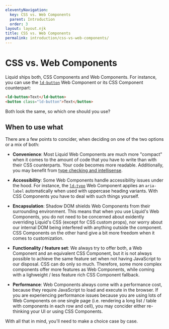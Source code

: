 ```yaml
---
eleventyNavigation:
  key: CSS vs. Web Components
  parent: Introduction
  order: 3
layout: layout.njk
title: CSS vs. Web Components
permalink: introduction/css-vs-web-components/
---
```


# CSS vs. Web Components

Liquid ships both, CSS Components and Web Components. For instance, you can use the [`ld-button`](components/ld-button/) Web Component or its CSS Component counterpart:

```html
<ld-button>Text</ld-button>
<button class="ld-button">Text</button>
```

Both look the same, so which one should you use?

## When to use what

There are a few points to concider, when deciding on one of the two options or a mix of both:

- **Convenience**: Most Liquid Web Components are much more "compact" when it comes to the amount of code that you have to write than with their CSS counterparts. Your code becomes more readable. Additionally, you may benefit from [type checking and intellisense](introduction/type-checking-and-intellisense/).

- **Accessibility**: Some Web Components handle accessibility issues under the hood. For instance, the [`ld-typo`](components/ld-typo/) Web Component applies an `aria-label` automatically when used with uppercase heading variants. With CSS Components you have to deal with such things yourself.

- **Encapsulation**: Shadow DOM shields Web Components from their surrounding environment. This means that when you use Liquid's Web Components, you do not need to be concerned about exidently overriding Liquid's CSS (except for CSS custom props), nor worry about our internal DOM being interfered with anything outside the component. CSS Components on the other hand give a bit more freedom when it comes to customization.

- **Functionality / feature set**: We always try to offer both, a Web Component and an equivalent CSS Component, but it is not always possible to achieve the same feature set when not having JavaScript to our disposal. CSS can do only so much. Therefore, some more complex components offer more features as Web Components, while coming with a lighweight / less feature rich CSS Component fallback. 

- **Performance**: Web Components always come with a performance cost, because they require JavaScript to load and execute in the browser. If you are experiencing performance issues because you are using lots of Web Components on one single page (i.e. rendering a long list / table with components in each row and cell), you may concider either re-thinking your UI or using CSS Components.

With all that in mind, you'll need to make a choice case by case.

<docs-page-nav prev-href="introduction/getting-started/" next-title="Component assets" next-href="introduction/component-assets/"></docs-page-nav>